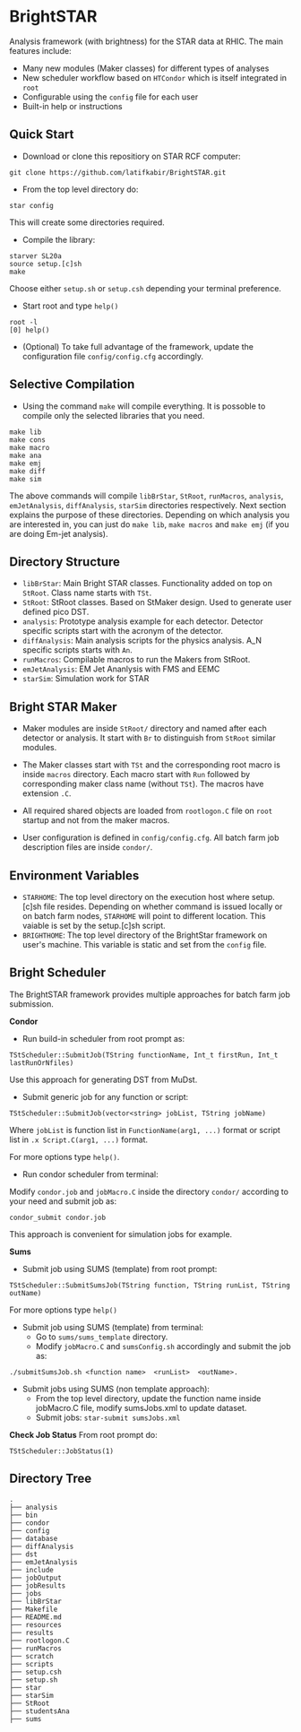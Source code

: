 BrightSTAR
============

Analysis framework (with brightness) for the STAR data at RHIC. The main features include:

- Many new modules (Maker classes) for different types of analyses
- New scheduler workflow based on `HTCondor` which is itself integrated in `root`
- Configurable using the `config` file for each user
- Built-in help or instructions 

Quick Start
--------------

- Download or clone this repositiory on STAR RCF computer:

```
git clone https://github.com/latifkabir/BrightSTAR.git
```

- From the top level directory do:
```
star config
```
This will create some directories required.

- Compile the library:
```
starver SL20a
source setup.[c]sh
make
```
Choose either `setup.sh` or `setup.csh` depending your terminal preference.

- Start root and type `help()`
```
root -l
[0] help()
```

- (Optional) To take full advantage of the framework, update the configuration file `config/config.cfg` accordingly.

Selective Compilation
----------------------

- Using the command `make` will compile everything. It is possoble to compile only the selected libraries that you need.
```
make lib
make cons
make macro
make ana
make emj
make diff
make sim
```
The above commands will compile `libBrStar`, `StRoot`, `runMacros`, `analysis`, `emJetAnalysis`, `diffAnalysis`, `starSim` directories respectively. Next section explains the purpose of these directories.
Depending on which analysis you are interested in, you can just do `make lib`, `make macros` and `make emj` (if you are doing Em-jet analysis).

Directory Structure
--------------------

- `libBrStar`: Main Bright STAR classes. Functionality added on top on `StRoot`. Class name starts with `TSt`.
- `StRoot`: StRoot classes. Based on StMaker design. Used to generate user defined pico DST.
- `analysis`: Prototype analysis example for each detector. Detector specific scripts start with the acronym of the detector.
- `diffAnalysis`: Main analysis scripts for the physics analysis. A_N specific scripts starts with `An`. 
- `runMacros`: Compilable macros to run the Makers from StRoot.
- `emJetAnalysis`: EM Jet Ananlysis with FMS and EEMC
- `starSim`: Simulation work for STAR

Bright STAR Maker
----------------------
- Maker modules are inside `StRoot/` directory and named after each detector or analysis. It start with `Br` to distinguish from `StRoot` similar modules.

- The Maker classes start with `TSt` and the corresponding root macro is inside `macros` directory. Each macro start with `Run` followed by corresponding maker class name (without `TSt`). The macros have extension `.C`.

- All required shared objects are loaded from `rootlogon.C` file on `root` startup and not from the maker macros.

- User configuration is defined in `config/config.cfg`. All batch farm job description files are inside `condor/`.

Environment Variables
--------------------------

- `STARHOME`: The top level directory on the execution host where setup.[c]sh file resides. Depending on whether command is issued locally or on batch farm nodes, `STARHOME` will point to different location. This vaiable is set by the setup.[c]sh script.
- `BRIGHTHOME`: The top level directory of the BrightStar framework on user's machine. This variable is static and set from the `config` file. 


Bright Scheduler
-------------------

The BrightSTAR framework provides multiple approaches for batch farm job submission.

**Condor**
- Run build-in scheduler from root prompt as:
```
TStScheduler::SubmitJob(TString functionName, Int_t firstRun, Int_t lastRunOrNfiles)
```
Use this approach for generating DST from MuDst.

- Submit generic job for any function or script:
```
TStScheduler::SubmitJob(vector<string> jobList, TString jobName)
```
Where `jobList` is function list in `FunctionName(arg1, ...)` format or script list in `.x Script.C(arg1, ...)` format. 

For more options type `help()`.

- Run condor scheduler from terminal:

Modify `condor.job` and `jobMacro.C` inside the directory `condor/` according to your need and submit job as:
```
condor_submit condor.job
```
This approach is convenient for simulation jobs for example.

**Sums**
- Submit job using SUMS (template) from root prompt:

```
TStScheduler::SubmitSumsJob(TString function, TString runList, TString outName)
```
For more options type `help()`

- Submit job using SUMS (template) from terminal:
  - Go to `sums/sums_template` directory.
  - Modify `jobMacro.C` and `sumsConfig.sh` accordingly and submit the job as:

```
./submitSumsJob.sh <function name>  <runList>  <outName>. 
```

- Submit jobs using SUMS (non template approach):
  - From the top level directory, update the function name inside jobMacro.C file, modify sumsJobs.xml to update dataset.
  - Submit jobs: `star-submit sumsJobs.xml`


**Check Job Status**
From root prompt do:
```
TStScheduler::JobStatus(1)
```

Directory Tree
------------------
```
.
├── analysis
├── bin
├── condor
├── config
├── database
├── diffAnalysis
├── dst 
├── emJetAnalysis
├── include
├── jobOutput
├── jobResults
├── jobs
├── libBrStar
├── Makefile
├── README.md
├── resources
├── results
├── rootlogon.C
├── runMacros
├── scratch 
├── scripts
├── setup.csh
├── setup.sh
├── star
├── starSim
├── StRoot
├── studentsAna
├── sums
```





